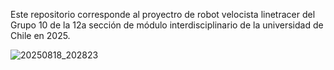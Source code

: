 Este repositorio corresponde al proyectro de robot velocista linetracer del Grupo 10 de la 12a sección de módulo interdisciplinario de la universidad de Chile en 2025.

![20250818_202823](https://github.com/user-attachments/assets/43798b4f-5c4a-4b7d-aeda-5325358e5b24)
